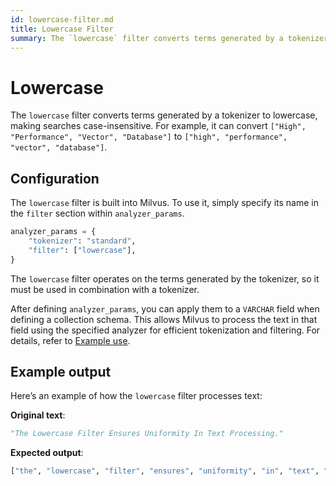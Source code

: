 ```yaml
---
id: lowercase-filter.md
title: Lowercase​ Filter
summary: The `lowercase` filter converts terms generated by a tokenizer to lowercase, making searches case-insensitive.
---
```


# Lowercase​

The `lowercase` filter converts terms generated by a tokenizer to lowercase, making searches case-insensitive. For example, it can convert `["High", "Performance", "Vector", "Database"]` to `["high", "performance", "vector", "database"]`.​

## Configuration​

The `lowercase` filter is built into Milvus. To use it, simply specify its name in the `filter` section within `analyzer_params`.​

```python
analyzer_params = {​
    "tokenizer": "standard",​
    "filter": ["lowercase"],​
}​
```

The `lowercase` filter operates on the terms generated by the tokenizer, so it must be used in combination with a tokenizer.

After defining `analyzer_params`, you can apply them to a `VARCHAR` field when defining a collection schema. This allows Milvus to process the text in that field using the specified analyzer for efficient tokenization and filtering. For details, refer to [Example use](analyzer-overview.md#Example-use).​

## Example output​

Here’s an example of how the `lowercase` filter processes text:​

**Original text**:​

```python
"The Lowercase Filter Ensures Uniformity In Text Processing."​
```

**Expected output**:​

```python
["the", "lowercase", "filter", "ensures", "uniformity", "in", "text", "processing"]​
```
